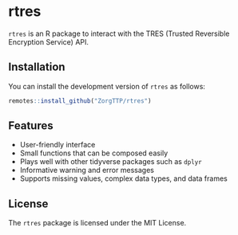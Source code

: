 
<!-- README.md is generated from README.Rmd. Please edit that file -->

# rtres

<!-- badges: start -->
<!-- badges: end -->

`rtres` is an R package to interact with the TRES (Trusted Reversible
Encryption Service) API.

## Installation

You can install the development version of `rtres` as follows:

``` r
remotes::install_github("ZorgTTP/rtres")
```

## Features

- User-friendly interface
- Small functions that can be composed easily
- Plays well with other tidyverse packages such as `dplyr`
- Informative warning and error messages
- Supports missing values, complex data types, and data frames

## License

The `rtres` package is licensed under the MIT License.
